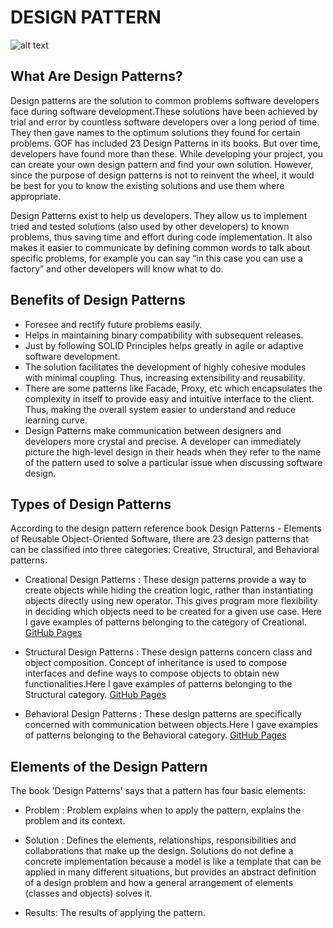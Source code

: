 # DESIGN PATTERN

![alt text](https://miro.medium.com/max/630/0*MJm0gosQpDVaToFB.png)

## What Are Design Patterns?

Design patterns are the solution to common problems software developers face during software development.These solutions have been achieved by trial and error by countless software developers over a long period of time. They then gave names to the optimum solutions they found for certain problems. GOF has included 23 Design Patterns in its books. But over time, developers have found more than these. While developing your project, you can create your own design pattern and find your own solution. However, since the purpose of design patterns is not to reinvent the wheel, it would be best for you to know the existing solutions and use them where appropriate.

Design Patterns exist to help us developers. They allow us to implement tried and tested solutions (also used by other developers) to known problems, thus saving time and effort during code implementation. It also makes it easier to communicate by defining common words to talk about specific problems, for example you can say “in this case you can use a factory” and other developers will know what to do.

## Benefits of Design Patterns

- Foresee and rectify future problems easily.
- Helps in maintaining binary compatibility with subsequent releases.
- Just by following SOLID Principles helps greatly in agile or adaptive software development.
- The solution facilitates the development of highly cohesive modules with minimal coupling. Thus, increasing extensibility and reusability.
- There are some patterns like Facade, Proxy, etc which encapsulates the complexity in itself to provide easy and intuitive interface to the client. Thus, making the overall system easier to understand and reduce learning curve.
- Design Patterns make communication between designers and developers more crystal and precise. A developer can immediately picture the high-level design in their heads when they refer to the name of the pattern used to solve a particular issue when discussing software design.

## Types of Design Patterns

According to the design pattern reference book Design Patterns - Elements of Reusable Object-Oriented Software, there are 23 design patterns that can be classified into three categories: Creative, Structural, and Behavioral patterns.
 
- Creational Design Patterns : These design patterns provide a way to create objects while hiding the creation logic, rather than instantiating objects directly using new operator. This gives program more flexibility in deciding which objects need to be created for a given use case. Here I gave examples of patterns belonging to the category of Creational. [GitHub Pages](https://github.com/oguzhanKomcu/Design_Patterns/tree/master/Creational_Patterns)

- Structural Design Patterns : These design patterns concern class and object composition. Concept of inheritance is used to compose interfaces and define ways to compose objects to obtain new functionalities.Here I gave examples of patterns belonging to the Structural category. [GitHub Pages](https://github.com/oguzhanKomcu/Design_Patterns/tree/master/Creational_Patterns)
 
- Behavioral Design Patterns : These design patterns are specifically concerned with communication between objects.Here I gave examples of patterns belonging to the Behavioral category. [GitHub Pages](https://github.com/oguzhanKomcu/Design_Patterns/tree/master/Creational_Patterns)


## Elements of the Design Pattern

The book 'Design Patterns' says that a pattern has four basic elements: 

- Problem : Problem explains when to apply the pattern, explains the problem and its context.

- Solution : Defines the elements, relationships, responsibilities and collaborations that make up the design. Solutions do not define a concrete implementation because a model is like a template that can be applied in many different situations, but provides an abstract definition of a design problem and how a general arrangement of elements (classes and objects) solves it.
- Results: The results of applying the pattern.

